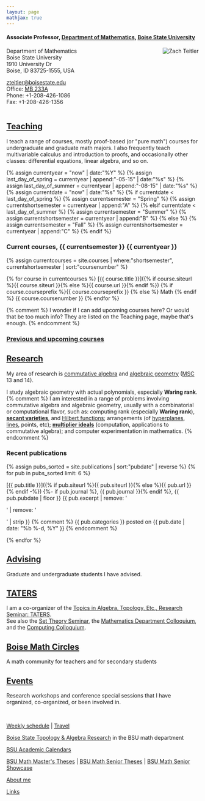 ```yaml
---
layout: page
mathjax: true
---
```


#### Associate Professor, [Department of Mathematics](https://www.boisestate.edu/math/), [Boise State University](https://www.boisestate.edu/)


<img style="float:right;margin-left:10px" src="{{ site.baseurl }}/assets/img/me_2012_08_17.png" alt="Zach Teitler" />

Department of Mathematics  
Boise State University  
1910 University Dr  
Boise, ID 83725-1555, USA  

<zteitler@boisestate.edu>  
Office: [MB 233A](https://maps.boisestate.edu/?id=715#!m/89068)  
Phone: +1-208-426-1086  
Fax: +1-208-426-1356  


<div style="clear:both"></div>



## [Teaching](/teaching)

I teach a range of courses,
mostly proof-based (or "pure math") courses for undergraduate and graduate math majors.
I also frequently teach multivariable calculus and introduction to proofs,
and occasionally other classes: differential equations, linear algebra, and so on.

{% assign currentyear = "now" | date:"%Y" %}
{% assign last_day_of_spring = currentyear | append:"-05-15" | date:"%s" %}
{% assign last_day_of_summer = currentyear | append:"-08-15" | date:"%s" %}
{% assign currentdate = "now" | date:"%s" %}
{% if currentdate < last_day_of_spring %}
  {% assign currentsemester = "Spring" %}
  {% assign currentshortsemester = currentyear | append:"A" %}
{% elsif currentdate < last_day_of_summer %}
  {% assign currentsemester = "Summer" %}
  {% assign currentshortsemester = currentyear | append:"B" %}
{% else %}
  {% assign currentsemester = "Fall" %}
  {% assign currentshortsemester = currentyear | append:"C" %}
{% endif %}

### Current courses, {{ currentsemester }} {{ currentyear }}

{% assign currentcourses = site.courses | where:"shortsemester", currentshortsemester | sort:"coursenumber" %}

{% for course in currentcourses %}
[{{ course.title }}]({% if course.siteurl %}{{ course.siteurl }}{% else %}{{ course.url }}{% endif %})
{% if course.courseprefix %}{{ course.courseprefix }} {% else %} Math {% endif %} {{ course.coursenumber }}
{% endfor %}

{% comment %}
I wonder if I can add upcoming courses here?
Or would that be too much info? They are listed on the Teaching page, maybe that's enough.
{% endcomment %}

### [Previous and upcoming courses](/teaching)




## [Research](/research)

My area of research is
[commutative algebra](https://en.wikipedia.org/wiki/Commutative_algebra)
and [algebraic geometry](https://en.wikipedia.org/wiki/Algebraic_geometry)
([MSC](https://mathscinet.ams.org/mathscinet/msc/msc2020.html) 13 and 14).

I study algebraic geometry with actual polynomials,
especially **Waring rank**.
{% comment %}
I am interested in a range of problems involving commutative algebra and
algebraic geometry, usually with a combinatorial or computational flavor,
such as:
computing rank (especially **Waring rank**), [**secant varieties**](https://en.wikipedia.org/wiki/Secant_variety),
and [Hilbert functions](https://en.wikipedia.org/wiki/Hilbert_series_and_Hilbert_polynomial);
arrangements (of [hyperplanes](https://en.wikipedia.org/wiki/Arrangement_of_hyperplanes),
[lines](https://en.wikipedia.org/wiki/Arrangement_of_lines), points, etc);
[**multiplier ideals**](https://en.wikipedia.org/wiki/Multiplier_ideal) (computation, applications to commutative algebra);
and computer experimentation in mathematics.
{% endcomment %}

### Recent publications

{% assign pubs_sorted = site.publications | sort:"pubdate" | reverse %}
{% for pub in pubs_sorted limit: 6 %}

[{{ pub.title }}]({% if pub.siteurl %}{{ pub.siteurl }}{% else %}{{ pub.url }}{% endif -%})
{%- if pub.journal %}, {{ pub.journal }}{% endif %}, {{ pub.pubdate | floor }}
{{ pub.excerpt | remove: '<p>' | remove: '</p>' | strip }}
{% comment %}
<span class="post-meta"><span class="category_name">{{ pub.categories }}</span> posted on {{ pub.date | date: "%b %-d, %Y" }}</span>
{% endcomment %}

{% endfor %}




## [Advising](/advising)

Graduate and undergraduate students I have advised.


## [TATERS](https://sites.google.com/boisestate.edu/taters/)

I am a co-organizer of the [Topics in Algebra, Topology, Etc., Research Seminar: TATERS](https://sites.google.com/boisestate.edu/taters/).  
See also the [Set Theory Seminar](https://www.boisestate.edu/math/research/seminars/settheory/),
the [Mathematics Department Colloquium](https://www.boisestate.edu/math/research/colloquium/),
and the [Computing Colloquium](https://www.boisestate.edu/computing/colloquium/).


## [Boise Math Circles](https://www.boisestate.edu/math/circles/)

A math community for teachers and for secondary students


## [Events](/events)

Research workshops and conference special sessions that I have organized, co-organized,
or been involved in.


<br style="margin-bottom:1ex" />


[Weekly schedule](/weekly) | [Travel](/travel)



[Boise State Topology & Algebra Research](https://www.boisestate.edu/math/research/topology/) in the BSU math department

[BSU Academic Calendars](https://www.boisestate.edu/registrar/boise-state-academic-calendars/)

[BSU Math Master's Theses](https://scholarworks.boisestate.edu/math_gradproj/) |
[BSU Math Senior Theses](https://scholarworks.boisestate.edu/math_undergraduate_theses/) |
[BSU Math Senior Showcase](https://scholarworks.boisestate.edu/math_senior_showcase/)

[About me](/about)

[Links](/links)
